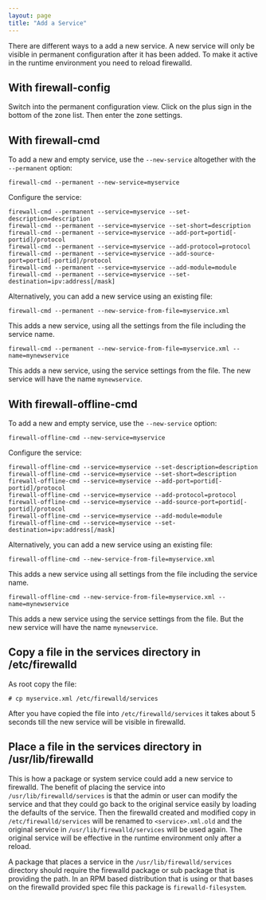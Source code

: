 ```yaml
---
layout: page
title: "Add a Service"
---
```


There are different ways to a add a new service. A new service will only be visible in permanent configuration after it has been added. To make it active in the runtime environment you need to reload firewalld.

## With firewall-config

Switch into the permanent configuration view. Click on the plus sign in the bottom of the zone list. Then enter the zone settings.

## With firewall-cmd

To add a new and empty service, use the `--new-service` altogether with the `--permanent` option:

    firewall-cmd --permanent --new-service=myservice

Configure the service:

    firewall-cmd --permanent --service=myservice --set-description=description
    firewall-cmd --permanent --service=myservice --set-short=description
    firewall-cmd --permanent --service=myservice --add-port=portid[-portid]/protocol
    firewall-cmd --permanent --service=myservice --add-protocol=protocol
    firewall-cmd --permanent --service=myservice --add-source-port=portid[-portid]/protocol
    firewall-cmd --permanent --service=myservice --add-module=module
    firewall-cmd --permanent --service=myservice --set-destination=ipv:address[/mask]

Alternatively, you can add a new service using an existing file:

    firewall-cmd --permanent --new-service-from-file=myservice.xml

This adds a new service, using all the settings from the file including the service name.

    firewall-cmd --permanent --new-service-from-file=myservice.xml --name=mynewservice

This adds a new service, using the service settings from the file. The new service will have the name `mynewservice`.

## With firewall-offline-cmd

To add a new and empty service, use the `--new-service` option:

    firewall-offline-cmd --new-service=myservice

Configure the service:

    firewall-offline-cmd --service=myservice --set-description=description
    firewall-offline-cmd --service=myservice --set-short=description
    firewall-offline-cmd --service=myservice --add-port=portid[-portid]/protocol
    firewall-offline-cmd --service=myservice --add-protocol=protocol
    firewall-offline-cmd --service=myservice --add-source-port=portid[-portid]/protocol
    firewall-offline-cmd --service=myservice --add-module=module
    firewall-offline-cmd --service=myservice --set-destination=ipv:address[/mask]

Alternatively, you can add a new service using an existing file:

    firewall-offline-cmd --new-service-from-file=myservice.xml

This adds a new service using all settings from the file including the service name.

    firewall-offline-cmd --new-service-from-file=myservice.xml --name=mynewservice

This adds a new service using the service settings from the file. But the new service will have the name `mynewservice`.

## Copy a file in the services directory in /etc/firewalld

As root copy the file:

    # cp myservice.xml /etc/firewalld/services

After you have copied the file into `/etc/firewalld/services` it takes about 5 seconds till the new service will be visible in firewalld.

## Place a file in the services directory in /usr/lib/firewalld

This is how a package or system service could add a new service to firewalld. The benefit of placing the service into `/usr/lib/firewalld/services` is that the admin or user can modify the service and that they could go back to the original service easily by loading the defaults of the service. Then the firewalld created and modified copy in `/etc/firewalld/services` will be renamed to `<service>.xml.old` and the original service in `/usr/lib/firewalld/services` will be used again. The original service will be effective in the runtime environment only after a reload.

A package that places a service in the `/usr/lib/firewalld/services` directory should require the firewalld package or sub package that is providing the path. In an RPM based distribution that is using or that bases on the firewalld provided spec file this package is `firewalld-filesystem`.
